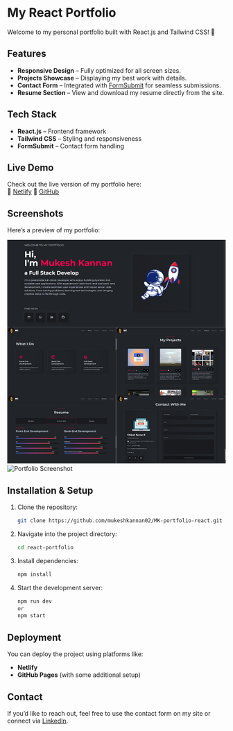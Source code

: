 # My React Portfolio

Welcome to my personal portfolio built with React.js and Tailwind CSS! 🚀

## Features

- **Responsive Design** – Fully optimized for all screen sizes.
- **Projects Showcase** – Displaying my best work with details.
- **Contact Form** – Integrated with [FormSubmit](https://formsubmit.co) for seamless submissions.
- **Resume Section** – View and download my resume directly from the site.

## Tech Stack

- **React.js** – Frontend framework
- **Tailwind CSS** – Styling and responsiveness
- **FormSubmit** – Contact form handling

## Live Demo

Check out the live version of my portfolio here:  
🔗 [Netlify](https://mk-myportfolio.netlify.app)
🔗 [GitHub](https://mukeshkannan02.github.io/MK-portfolio-react/)

## Screenshots

Here’s a preview of my portfolio:  

![Portfolio Screenshot](/src/assets/images/screenshot/collage.png)
![Portfolio Screenshot](/src/assets/images/screenshot/screenrec.gif)

## Installation & Setup

1. Clone the repository:
   ```sh
   git clone https://github.com/mukeshkannan02/MK-portfolio-react.git
   ```
2. Navigate into the project directory:
   ```sh
   cd react-portfolio
   ```
3. Install dependencies:
   ```sh
   npm install
   ```
4. Start the development server:
   ```sh
   npm run dev 
   or
   npm start
   ```

## Deployment

You can deploy the project using platforms like:
- **Netlify**
- **GitHub Pages** (with some additional setup)

## Contact

If you’d like to reach out, feel free to use the contact form on my site or connect via [LinkedIn](https://www.linkedin.com/in/mukesh-kannan-k).


